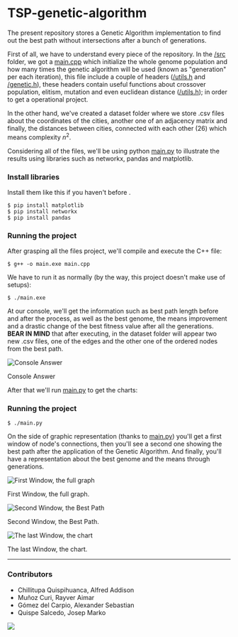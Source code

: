 # TSP-genetic-algorithm

The present repository stores a Genetic Algorithm implementation to find out the best path without intersections after a bunch of generations.

First of all, we have to understand every piece of the repository. In the [/src](https://github.com/RayverAimar/TSP-genetic-algorithm/tree/master/src "/src") folder, we got a [main.cpp](https://github.com/RayverAimar/TSP-genetic-algorithm/blob/master/src/main.cpp "/main.cpp") which initialize the whole genome population and how many times the genetic algorithm will be used (known as "generation" per each iteration), this file include a couple of headers ([/utils.h](https://github.com/RayverAimar/TSP-genetic-algorithm/blob/master/src/include/utils.h "utils.h") and [/genetic.h](https://github.com/RayverAimar/TSP-genetic-algorithm/blob/master/src/include/genetic.h "\genetic.h")), these headers contain useful functions about crossover population, elitism, mutation and even euclidean distance ([/utils.h](https://github.com/RayverAimar/TSP-genetic-algorithm/blob/master/src/include/utils.h "utils.h")); in order to get a operational project. 

In the other hand, we've created a dataset folder where we store .csv files about the coordinates of the cities, another one of an adjacency matrix and finally,
the distances between cities, connected with each other (26) which means complexity $n^{\mathrm{2}}$.

Considering all of the files, we'll be using python [main.py](https://github.com/RayverAimar/TSP-genetic-algorithm/blob/master/src/main.py "main.py") to illustrate the results using libraries such as networkx, pandas and matplotlib.

### Install libraries 

Install them like this if you haven't before .

```
$ pip install matplotlib
$ pip install networkx
$ pip install pandas
```

### Running the project

After grasping all the files project, we'll compile and execute the C++ file:

```
$ g++ -o main.exe main.cpp
```

We have to run it as normally (by the way, this project doesn't make use of setups):

```
$ ./main.exe
```
At our console, we'll get the information such as best path length before and after the process, as well as the best genome, the means improvement and a drastic change of the best fitness value after all the generations. **BEAR IN MIND** that after executing, in the dataset folder will appear two new .csv files, one of the edges and the other one of the ordered nodes from the best path.

![Console Answer](https://media.discordapp.net/attachments/1024168441462128751/1024168686518538390/Annotation_2022-09-26_225009.png)

Console Answer

After that we'll run [main.py](https://github.com/RayverAimar/TSP-genetic-algorithm/blob/master/src/main.py "main.py") to get the charts:

### Running the project
```
$ ./main.py
```

On the side of graphic representation (thanks to [main.py](https://github.com/RayverAimar/TSP-genetic-algorithm/blob/master/src/main.py "main.py")) you'll get a first window of node's connections, then you'll see a second one showing the best path after the application of the Genetic Algorithm. And finally, you'll have a representation about the best genome and the means through generations.


![First Window, the full graph](https://media.discordapp.net/attachments/1024168441462128751/1024168657124860024/Annotation_2022-09-26_225025.png)

First Window, the full graph.

![Second Window, the Best Path](https://media.discordapp.net/attachments/1024168441462128751/1024168635159289867/Annotation_2022-09-26_225017.png)

Second Window, the Best Path.

![The last Window, the chart](https://media.discordapp.net/attachments/1024168441462128751/1024168586731847730/Annotation_2022-09-26_225031.png)

The last Window, the chart.

---
### Contributors
- Chillitupa Quispihuanca, Alfred Addison
- Muñoz Curi, Rayver Aimar
- Gómez del Carpio, Alexander Sebastian
- Quispe Salcedo, Josep Marko
<a href="https://github.com/RayverAimar/TSP-genetic-algorithm/graphs/contributors">
  <img src="https://contrib.rocks/image?repo=RayverAimar/TSP-genetic-algorithm" />
</a>
